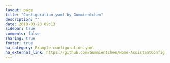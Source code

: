 ```yaml
---
layout: page
title: "Configuration.yaml by Gummientchen"
description: ""
date: 2018-03-23 09:13
sidebar: true
comments: false
sharing: true
footer: true
ha_category: Example configuration.yaml
ha_external_link: https://github.com/Gummientchen/Home-AssistantConfig
---
```

